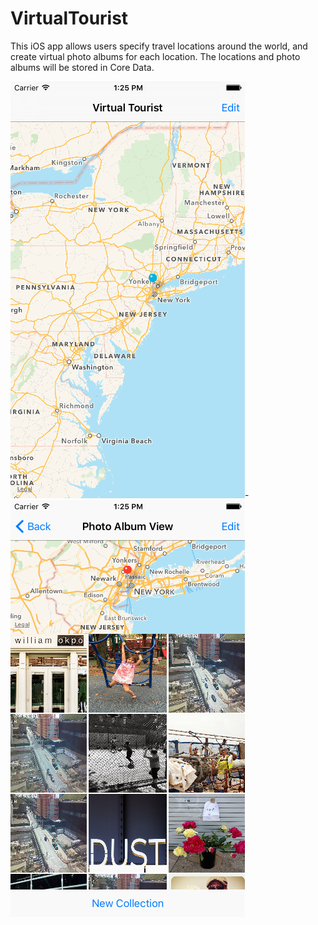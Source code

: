 # VirtualTourist

This iOS app allows users specify travel locations around the world, and create virtual photo albums for each location. The locations and photo albums will be stored in Core Data.

![TravelLocations](https://github.com/JeffESchmitz/VirtualTourist/blob/master/TravelLocations.png)-![PhotoAlbum](https://github.com/JeffESchmitz/VirtualTourist/blob/master/PhotoAlbum.png)
